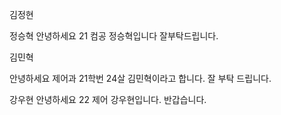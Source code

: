 김정현


정승혁
안녕하세요 21 컴공 정승혁입니다 잘부탁드립니다.

김민혁


안녕하세요 제어과 21학번 24살 김민혁이라고 합니다. 잘 부탁 드립니다.

강우현
안녕하세요 22 제어 강우현입니다. 반갑습니다.
